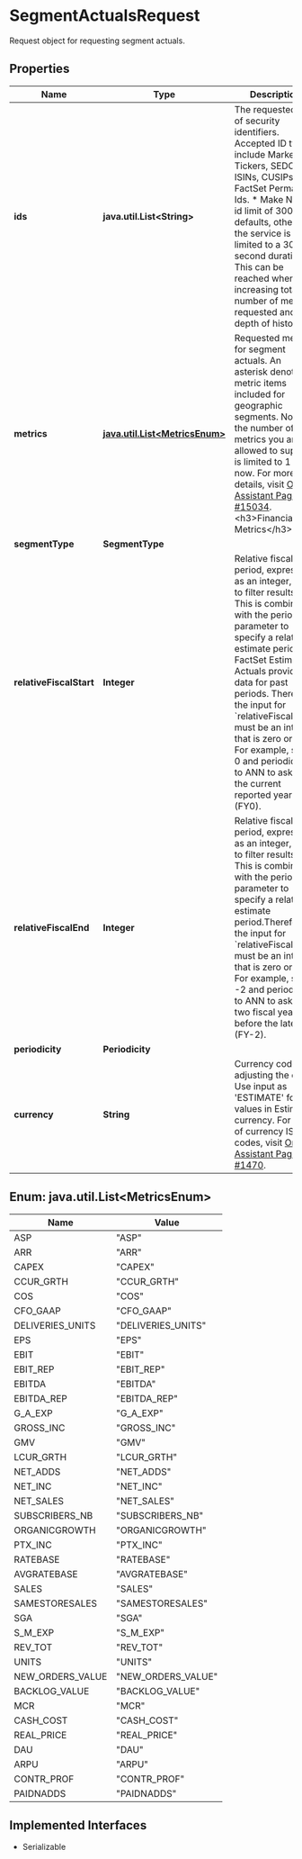 

# SegmentActualsRequest

Request object for requesting segment actuals.

## Properties

Name | Type | Description | Notes
------------ | ------------- | ------------- | -------------
**ids** | **java.util.List&lt;String&gt;** | The requested list of security identifiers. Accepted ID types include Market Tickers, SEDOL, ISINs, CUSIPs, or FactSet Permanent Ids. * Make Note - id limit of 3000 for defaults, otherwise the service is limited to a 30 second duration. This can be reached when increasing total number of metrics requested and depth of history. *  | 
**metrics** | [**java.util.List&lt;MetricsEnum&gt;**](#java.util.List&lt;MetricsEnum&gt;) | Requested metrics for segment actuals. An asterisk denotes metric items included for geographic segments. Note, the number of metrics you   are allowed to supply is limited to 1 for now. For more details, visit [Online Assistant Page #15034](https://oa.apps.factset.com/pages/15034).  &lt;h3&gt;Financial Metrics&lt;/h3&gt; |field|description| |---|---| |ASP|Average Selling Price| |ARR|Annual Recurring Revenue| |CAPEX|Capital Expenditures| |CCUR_GRTH*|Constant Currency Revenue Growth*| |COS*|Cost of Sales*| |CFO_GAAP|Chief Financial Officer (GAAP)| |DELIVERIES_UNITS|Deliveries Units| |EPS|Earnings Per Share| |EBIT*|Earnings Before Interest and Taxes*| |EBIT_REP|Earnings Before Interest and Taxes - Reported| |EBITDA*|Earnings Before Interest, Taxes, Depreciation, and Amortization*| |EBITDA_REP|Earnings Before Interest, Taxes, Depreciation, and Amortization - Reported| |G_A_EXP|General &amp; Admin Expense| |GROSS_INC*|Gross Income*| |GMV*|Gross Merchandise Volume*| |LCUR_GRTH*|Local Currency Revenue Growth*| |NET_ADDS|Net Adds| |NET_INC*|Net Profit*| |NET_SALES*|Net Sales*| |SUBSCRIBERS_NB*|Number of Subscribers*| |ORGANICGROWTH*|Organic Growth*| |PTX_INC|Pre-Tax Income| |RATEBASE*|Ratebase*| |AVGRATEBASE|Avg. Ratebase| |SALES*|Sales*| |SAMESTORESALES|Same Store Sales| |SGA|Selling, General &amp; Administrative Expenses| |S_M_EXP|Selling &amp; Marketing Expenses| |REV_TOT*|Total Revenues*|  &lt;h3&gt;Industry Metrics&lt;/h3&gt; |field|description| |---|---| |UNITS|Units| |NEW_ORDERS_VALUE*|Home Builders - New Orders Value*| |BACKLOG_VALUE|Home Builders - Backlog Value| |MCR|Hospitals - Medical Cost Ratio (%)| |CASH_COST|Mining - Cash Cost| |REAL_PRICE|Mining - Real Price| |DAU*|Social Media/Games - Daily Active Users*| |ARPU|Telecoms - Average Revenue Per User (ARPU)| |CONTR_PROF|Telecoms - Contribution Profit| |PAIDNADDS|Telecoms - Paid Net Adds|  | 
**segmentType** | **SegmentType** |  |  [optional]
**relativeFiscalStart** | **Integer** | Relative fiscal period, expressed as an integer, used to filter results. This is combined with the periodicity parameter to specify a relative estimate period. FactSet Estimates Actuals provides data for past periods. Therefore, the input for &#x60;relativeFiscalStart&#x60; must be an integer that is zero or less. For example, set to 0 and periodicity to ANN to ask for the current reported year (FY0). |  [optional]
**relativeFiscalEnd** | **Integer** | Relative fiscal period, expressed as an integer, used to filter results. This is combined with the periodicity parameter to specify a relative estimate period.Therefore, the input for &#x60;relativeFiscalEnd&#x60; must be an integer that is zero or less. For example, set to -2 and periodicity to ANN to ask for two fiscal years before the latest (FY-2). |  [optional]
**periodicity** | **Periodicity** |  |  [optional]
**currency** | **String** | Currency code for adjusting the data. Use input as &#39;ESTIMATE&#39; for values in Estimate currency. For a list of currency ISO codes, visit [Online Assistant Page #1470](https://oa.apps.factset.com/pages/1470). |  [optional]



## Enum: java.util.List&lt;MetricsEnum&gt;

Name | Value
---- | -----
ASP | &quot;ASP&quot;
ARR | &quot;ARR&quot;
CAPEX | &quot;CAPEX&quot;
CCUR_GRTH | &quot;CCUR_GRTH&quot;
COS | &quot;COS&quot;
CFO_GAAP | &quot;CFO_GAAP&quot;
DELIVERIES_UNITS | &quot;DELIVERIES_UNITS&quot;
EPS | &quot;EPS&quot;
EBIT | &quot;EBIT&quot;
EBIT_REP | &quot;EBIT_REP&quot;
EBITDA | &quot;EBITDA&quot;
EBITDA_REP | &quot;EBITDA_REP&quot;
G_A_EXP | &quot;G_A_EXP&quot;
GROSS_INC | &quot;GROSS_INC&quot;
GMV | &quot;GMV&quot;
LCUR_GRTH | &quot;LCUR_GRTH&quot;
NET_ADDS | &quot;NET_ADDS&quot;
NET_INC | &quot;NET_INC&quot;
NET_SALES | &quot;NET_SALES&quot;
SUBSCRIBERS_NB | &quot;SUBSCRIBERS_NB&quot;
ORGANICGROWTH | &quot;ORGANICGROWTH&quot;
PTX_INC | &quot;PTX_INC&quot;
RATEBASE | &quot;RATEBASE&quot;
AVGRATEBASE | &quot;AVGRATEBASE&quot;
SALES | &quot;SALES&quot;
SAMESTORESALES | &quot;SAMESTORESALES&quot;
SGA | &quot;SGA&quot;
S_M_EXP | &quot;S_M_EXP&quot;
REV_TOT | &quot;REV_TOT&quot;
UNITS | &quot;UNITS&quot;
NEW_ORDERS_VALUE | &quot;NEW_ORDERS_VALUE&quot;
BACKLOG_VALUE | &quot;BACKLOG_VALUE&quot;
MCR | &quot;MCR&quot;
CASH_COST | &quot;CASH_COST&quot;
REAL_PRICE | &quot;REAL_PRICE&quot;
DAU | &quot;DAU&quot;
ARPU | &quot;ARPU&quot;
CONTR_PROF | &quot;CONTR_PROF&quot;
PAIDNADDS | &quot;PAIDNADDS&quot;


## Implemented Interfaces

* Serializable


